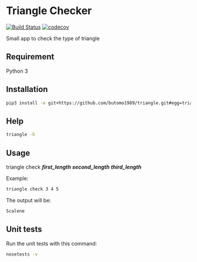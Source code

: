 Triangle Checker
================

[![Build Status](https://travis-ci.org/butomo1989/triangle.svg?branch=master)](https://travis-ci.org/butomo1989/triangle)
[![codecov](https://codecov.io/gh/butomo1989/triangle/branch/master/graph/badge.svg)](https://codecov.io/gh/butomo1989/triangle)

Small app to check the type of triangle

Requirement
-----------

Python 3

Installation
------------

```bash
pip3 install -e git+https://github.com/butomo1989/triangle.git#egg=triangle
```

Help
----

```bash
triangle -h
```

Usage
-----

triangle check ***first_length*** ***second_length*** ***third_length***

Example:

```bash
triangle check 3 4 5
```

The output will be:

```bash
Scalene
```

Unit tests
----------

Run the unit tests with this command:

```bash
nosetests -v
```
